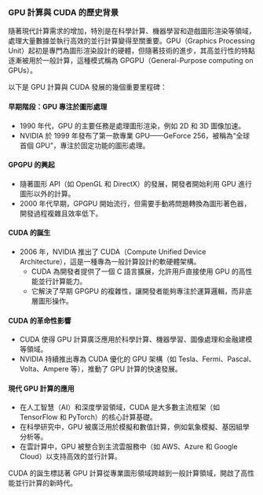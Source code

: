 ### GPU 計算與 CUDA 的歷史背景  

隨著現代計算需求的增加，特別是在科學計算、機器學習和遊戲圖形渲染等領域，處理大量數據並執行高效的並行計算變得至關重要。GPU（Graphics Processing Unit）起初是專門為圖形渲染設計的硬體，但隨著技術的進步，其高並行性的特點逐漸被用於一般計算，這種模式稱為 GPGPU（General-Purpose computing on GPUs）。  

以下是 GPU 計算與 CUDA 發展的幾個重要里程碑：  

#### **早期階段：GPU 專注於圖形處理**
- 1990 年代，GPU 的主要任務是處理圖形渲染，例如 2D 和 3D 圖像加速。
- NVIDIA 於 1999 年發布了第一款專業 GPU——GeForce 256，被稱為“全球首個 GPU”，專注於固定功能的圖形處理。

#### **GPGPU 的興起**
- 隨著圖形 API（如 OpenGL 和 DirectX）的發展，開發者開始利用 GPU 進行圖形以外的計算。
- 2000 年代早期，GPGPU 開始流行，但需要手動將問題轉換為圖形著色器，開發過程複雜且效率低下。

#### **CUDA 的誕生**
- 2006 年，NVIDIA 推出了 CUDA（Compute Unified Device Architecture），這是一種專為一般計算設計的軟硬體架構。
  - CUDA 為開發者提供了一個 C 語言擴展，允許用戶直接使用 GPU 的高性能並行計算能力。
  - 它解決了早期 GPGPU 的複雜性，讓開發者能夠專注於運算邏輯，而非底層圖形操作。

#### **CUDA 的革命性影響**
- CUDA 使得 GPU 計算廣泛應用於科學計算、機器學習、圖像處理和金融建模等領域。
- NVIDIA 持續推出專為 CUDA 優化的 GPU 架構（如 Tesla、Fermi、Pascal、Volta、Ampere 等），推動了 GPU 計算的快速發展。

#### **現代 GPU 計算的應用**
- 在人工智慧（AI）和深度學習領域，CUDA 是大多數主流框架（如 TensorFlow 和 PyTorch）的核心計算基礎。
- 在科學研究中，GPU 被廣泛用於模擬和數值計算，例如氣象模擬、基因組學分析等。
- 在雲計算中，GPU 被整合到主流雲服務中（如 AWS、Azure 和 Google Cloud）以支持高效的並行計算。

CUDA 的誕生標誌著 GPU 計算從專業圖形領域跨越到一般計算領域，開啟了高性能並行計算的新時代。